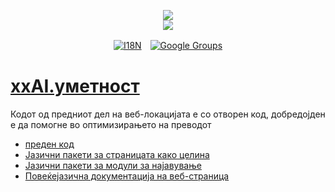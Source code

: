 <p align="center"><a href="https://xxai.art"><img src="https://cdn.jsdelivr.net/gh/xxai-art/doc/logo.svg"/></a><br/><a href="https://xxai.art"><img src="https://cdn.jsdelivr.net/gh/xxai-art/doc/xxai.svg"/></a></p><p align="center"><a href="https://github.com/xxai-art/doc#readme"><img alt="I18N" src="https://cdn.jsdelivr.net/gh/wactax/img/t.svg"/></a>　<a href="https://groups.google.com/u/0/g/xxai-art"><img alt="Google Groups" src="https://cdn.jsdelivr.net/gh/wactax/img/g-groups.svg"/></a></p>

# [xxAI.уметност](https://xxAI.art)

Кодот од предниот дел на веб-локацијата е со отворен код, добредојден е да помогне во оптимизирањето на преводот

* [преден код](https://github.com/xxai-art/web)
* [Јазични пакети за страницата како целина](https://github.com/xxai-art/web/tree/main/i18n)
* [Јазични пакети за модули за најавување](https://github.com/wacpkg/user/tree/main/ui.i18n)
* [Повеќејазична документација на веб-страница](https://github.com/xxai-doc)

